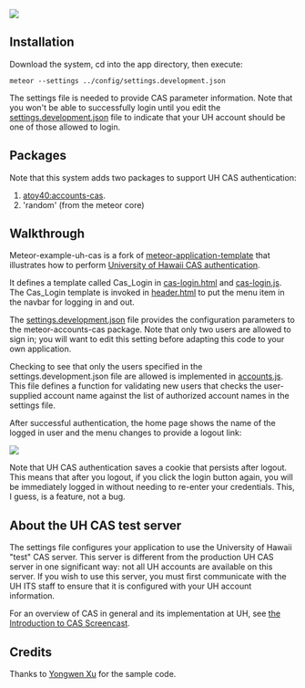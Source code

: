![](https://raw.githubusercontent.com/ics-software-engineering/meteor-example-uh-cas/master/doc/home-login.png)

## Installation

Download the system, cd into the app directory, then execute:

```
meteor --settings ../config/settings.development.json
```

The settings file is needed to provide CAS parameter information. Note that you won't be able to successfully login until you edit the [settings.development.json](https://github.com/ics-software-engineering/meteor-example-uh-cas/blob/master/config/settings.development.json) file to indicate that your UH account should be one of those allowed to login.

## Packages

Note that this system adds two packages to support UH CAS authentication:
 
  1. [atoy40:accounts-cas](https://atmospherejs.com/atoy40/accounts-cas). 
  2. 'random' (from the meteor core)

## Walkthrough

Meteor-example-uh-cas is a fork of [meteor-application-template](http://ics-software-engineering.github.io/meteor-application-template/) that illustrates how to perform [University of Hawaii CAS authentication](https://www.hawaii.edu/bwiki/display/UHIAM/UH+Web+Login+Service+-+CAS+v3).

It defines a template called Cas_Login in [cas-login.html](https://github.com/ics-software-engineering/meteor-example-uh-cas/blob/master/app/imports/ui/layouts/cas-login.html) and [cas-login.js](https://github.com/ics-software-engineering/meteor-example-uh-cas/blob/master/app/imports/ui/layouts/cas-login.js).  
The Cas_Login template is invoked in  [header.html](https://github.com/ics-software-engineering/meteor-example-uh-cas/blob/master/app/imports/ui/layouts/header.html) to put the menu item in the navbar for logging in and out.

The [settings.development.json](https://github.com/ics-software-engineering/meteor-example-uh-cas/blob/master/config/settings.development.json) file provides the configuration parameters to the meteor-accounts-cas package. Note that only two users are allowed to sign in; you will want to edit this setting before adapting this code to your own application. 

Checking to see that only the users specified in the settings.development.json file are allowed is implemented in [accounts.js](https://github.com/ics-software-engineering/meteor-example-uh-cas/blob/master/app/imports/startup/server/accounts.js). This file defines a function for validating new users that checks the user-supplied account name against the list of authorized account names in the settings file.

After successful authentication, the home page shows the name of the logged in user and the menu changes to provide a logout link:

![](https://raw.githubusercontent.com/ics-software-engineering/meteor-example-uh-cas/master/doc/home-logout.png)

Note that UH CAS authentication saves a cookie that persists after logout. This means that after you logout, if you click the login button again, you will be immediately logged in without needing to re-enter your credentials. This, I guess, is a feature, not a bug.

## About the UH CAS test server

The settings file configures your application to use the University of Hawaii "test" CAS server.  This server is different from the production UH CAS server in one significant way: not all UH accounts are available on this server. If you wish to use this server, you must first communicate with the UH ITS staff to ensure that it is configured with your UH account information. 

For an overview of CAS in general and its implementation at UH, see [the Introduction to CAS Screencast](https://www.youtube.com/watch?v=M1NgsJ-NjDI).

## Credits

Thanks to [Yongwen Xu](https://github.com/yongwen) for the sample code.


